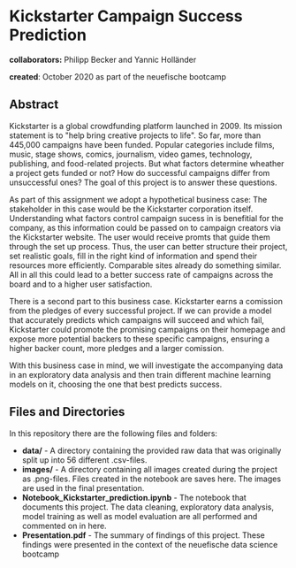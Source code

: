 # Kickstarter Campaign Success Prediction

**collaborators:** Philipp Becker and Yannic Holländer

**created**: October 2020 as part of the neuefische bootcamp

## Abstract

Kickstarter is a global crowdfunding platform launched in 2009. Its mission statement is to "help bring creative projects to life". So far, more than 445,000 campaigns have been funded. Popular categories include films, music, stage shows, comics, journalism, video games, technology, publishing, and food-related projects. But what factors determine wheather a project gets funded or not? How do successful campaigns differ from unsuccessful ones? The goal of this project is to answer these questions.

As part of this assignment we adopt a hypothetical business case: The stakeholder in this case would be the Kickstarter corporation itself. Understanding what factors control campaign sucess in is benefitial for the company, as this information could be passed on to campaign creators via the Kickstarter website. The user would receive promts that guide them through the set up process. Thus, the user can better structure their project, set realistic goals, fill in the right kind of information and spend their resources more efficiently. Comparable sites already do something similar. All in all this could lead to a better success rate of campaigns across the board and to a higher user satisfaction.

There is a second part to this business case. Kickstarter earns a comission from the pledges of every successful project. If we can provide a model that accurately predicts which campaigns will succeed and which fail, Kickstarter could promote the promising campaigns on their homepage and expose more potential backers to these specific campaigns, ensuring a higher backer count, more pledges and a larger comission. 

With this business case in mind, we will investigate the accompanying data in an exploratory data analysis and then train different machine learning models on it, choosing the one that best predicts success.

## Files and Directories

In this repository there are the following files and folders:

* **data/** - A directory containing the provided raw data that was originally split up into 56 different .csv-files.
* **images/** - A directory containing all images created during the project as .png-files. Files created in the notebook are saves here. The images are used in the final presentation.
* **Notebook_Kickstarter_prediction.ipynb** - The notebook that documents this project. The data cleaning, exploratory data analysis, model training as well as model evaluation are all performed and commented on in here.
* **Presentation.pdf** - The summary of findings of this project. These findings were presented in the context of the neuefische data science bootcamp